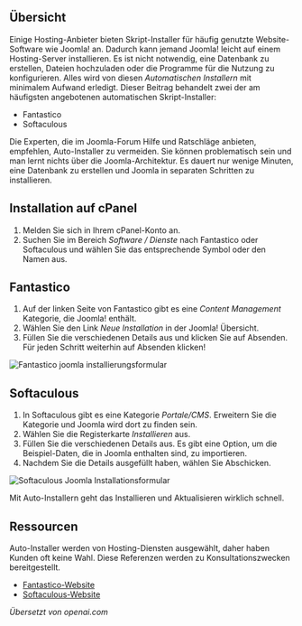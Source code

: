 <!-- Filename: Installing_Joomla_using_an_Auto_Installer / Display title: Installation des Auto-Installers  -->

## Übersicht

Einige Hosting-Anbieter bieten Skript-Installer für häufig genutzte Website-Software wie Joomla! an. Dadurch kann jemand Joomla! leicht auf einem Hosting-Server installieren. Es ist nicht notwendig, eine Datenbank zu erstellen, Dateien hochzuladen oder die Programme für die Nutzung zu konfigurieren. Alles wird von diesen *Automatischen Installern* mit minimalem Aufwand erledigt. Dieser Beitrag behandelt zwei der am häufigsten angebotenen automatischen Skript-Installer:

- Fantastico
- Softaculous

<div class="alert alert-warning">Die Experten, die im Joomla-Forum Hilfe und Ratschläge anbieten, empfehlen, Auto-Installer zu vermeiden. Sie können problematisch sein und man lernt nichts über die Joomla-Architektur. Es dauert nur wenige Minuten, eine Datenbank zu erstellen und Joomla in separaten Schritten zu installieren.</div>

## Installation auf cPanel

1. Melden Sie sich in Ihrem cPanel-Konto an.
2. Suchen Sie im Bereich *Software / Dienste* nach Fantastico oder Softaculous und wählen Sie das entsprechende Symbol oder den Namen aus.

## Fantastico

1.  Auf der linken Seite von Fantastico gibt es eine *Content Management* Kategorie, die Joomla! enthält.
2.  Wählen Sie den Link *Neue Installation* in der Joomla! Übersicht.
3.  Füllen Sie die verschiedenen Details aus und klicken Sie auf Absenden. Für jeden Schritt weiterhin auf Absenden klicken!

![Fantastico joomla installierungsformular](../../../en/images/hosting/auto-installer-fantastico.jpg)

## Softaculous

1.  In Softaculous gibt es eine Kategorie *Portale/CMS*. Erweitern Sie
    die Kategorie und Joomla wird dort zu finden sein.
2.  Wählen Sie die Registerkarte *Installieren* aus.
3.  Füllen Sie die verschiedenen Details aus. Es gibt eine Option, um die
    Beispiel-Daten, die in Joomla enthalten sind, zu importieren.
4.  Nachdem Sie die Details ausgefüllt haben, wählen Sie Abschicken.

![Softaculous Joomla Installationsformular](../../../en/images/hosting/auto-installer-softaculous.jpg)

Mit Auto-Installern geht das Installieren und Aktualisieren wirklich schnell.

## Ressourcen

Auto-Installer werden von Hosting-Diensten ausgewählt, daher haben Kunden oft keine Wahl. Diese Referenzen werden zu Konsultationszwecken bereitgestellt.

- <a href="http://www.netenberg.com"
  rel="nofollow noreferrer noopener">Fantastico-Website</a>
- <a href="http://www.softaculous.com"
  rel="nofollow noreferrer noopener">Softaculous-Website</a>

*Übersetzt von openai.com*

